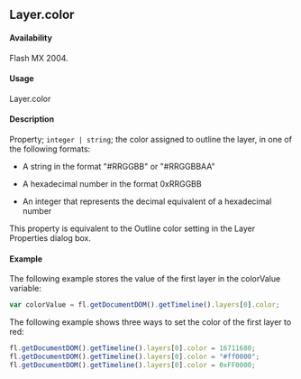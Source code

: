 ## Layer.color

#### Availability

Flash MX 2004.

#### Usage

Layer.color

#### Description

Property; `integer | string`; the color assigned to outline the layer, in one of the following formats:

- A string in the format "#RRGGBB" or "#RRGGBBAA"

- A hexadecimal number in the format 0xRRGGBB

- An integer that represents the decimal equivalent of a hexadecimal number

This property is equivalent to the Outline color setting in the Layer Properties dialog box.

#### Example

The following example stores the value of the first layer in the colorValue variable:

```javascript
var colorValue = fl.getDocumentDOM().getTimeline().layers[0].color;
```

The following example shows three ways to set the color of the first layer to red:

```javascript
fl.getDocumentDOM().getTimeline().layers[0].color = 16711680;
fl.getDocumentDOM().getTimeline().layers[0].color = "#ff0000";
fl.getDocumentDOM().getTimeline().layers[0].color = 0xFF0000;
```
